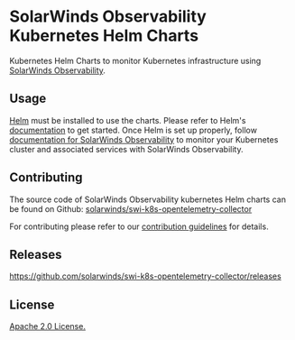 # SolarWinds Observability Kubernetes Helm Charts

Kubernetes Helm Charts to monitor Kubernetes infrastructure using [SolarWinds Observability](https://documentation.solarwinds.com/en/success_center/observability/content/observability_documentation.htm).

## Usage

[Helm](https://helm.sh) must be installed to use the charts.
Please refer to Helm's [documentation](https://helm.sh/docs/) to get started.
Once Helm is set up properly, follow [documentation for SolarWinds Observability](https://documentation.solarwinds.com/en/success_center/observability/content/configure/configure-kubernetes.htm?cshid=app-add-kubernetes) to monitor your Kubernetes cluster and associated services with SolarWinds Observability.

## Contributing

The source code of SolarWinds Observability kubernetes Helm charts can be found on Github: [solarwinds/swi-k8s-opentelemetry-collector](https://github.com/solarwinds/swi-k8s-opentelemetry-collector)

For contributing please refer to our [contribution guidelines](https://github.com/solarwinds/swi-k8s-opentelemetry-collector/blob/master/doc/development.md#development) for details.

## Releases

https://github.com/solarwinds/swi-k8s-opentelemetry-collector/releases

## License

[Apache 2.0 License.](https://github.com/solarwinds/swi-k8s-opentelemetry-collector/blob/master/LICENSE)
